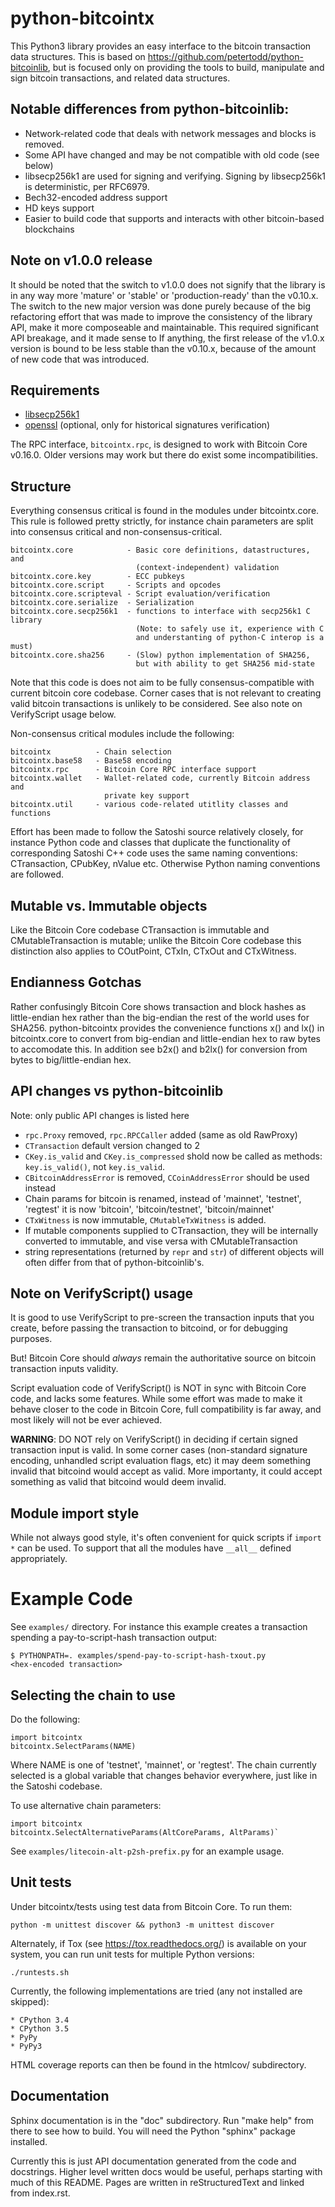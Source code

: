 # python-bitcointx

This Python3 library provides an easy interface to the bitcoin transaction data
structures. This is based on https://github.com/petertodd/python-bitcoinlib,
but is focused only on providing the tools to build, manipulate and sign
bitcoin transactions, and related data structures.

## Notable differences from python-bitcoinlib:

* Network-related code that deals with network messages and blocks is removed.
* Some API have changed and may be not compatible with old code (see below)
* libsecp256k1 are used for signing and verifying.
  Signing by libsecp256k1 is deterministic, per RFC6979.
* Bech32-encoded address support
* HD keys support
* Easier to build code that supports and interacts with other bitcoin-based blockchains

## Note on v1.0.0 release

It should be noted that the switch to v1.0.0 does not signify that the library
is in any way more 'mature' or 'stable' or 'production-ready' than the v0.10.x.
The switch to the new major version was done purely because of the big
refactoring effort that was made to improve the consistency of the library
API, make it more composeable and maintainable. This required significant API
breakage, and it made sense to If anything, the first release
of the v1.0.x version is bound to be less stable than the v0.10.x, because of
the amount of new code that was introduced.

## Requirements

- [libsecp256k1](https://github.com/bitcoin-core/secp256k1)
- [openssl](https://github.com/openssl/openssl) (optional, only for historical signatures verification)

The RPC interface, `bitcointx.rpc`, is designed to work with Bitcoin Core v0.16.0.
Older versions may work but there do exist some incompatibilities.


## Structure

Everything consensus critical is found in the modules under bitcointx.core. This
rule is followed pretty strictly, for instance chain parameters are split into
consensus critical and non-consensus-critical.

    bitcointx.core            - Basic core definitions, datastructures, and
                                (context-independent) validation
    bitcointx.core.key        - ECC pubkeys
    bitcointx.core.script     - Scripts and opcodes
    bitcointx.core.scripteval - Script evaluation/verification
    bitcointx.core.serialize  - Serialization
    bitcointx.core.secp256k1  - functions to interface with secp256k1 C library
                                (Note: to safely use it, experience with C
                                and understanting of python-C interop is a must)
    bitcointx.core.sha256     - (Slow) python implementation of SHA256,
                                but with ability to get SHA256 mid-state

Note that this code is does not aim to be fully consensus-compatible with current
bitcoin core codebase. Corner cases that is not relevant to creating valid bitcoin
transactions is unlikely to be considered. See also note on VerifyScript usage below.

Non-consensus critical modules include the following:

    bitcointx          - Chain selection
    bitcointx.base58   - Base58 encoding
    bitcointx.rpc      - Bitcoin Core RPC interface support
    bitcointx.wallet   - Wallet-related code, currently Bitcoin address and
                         private key support
    bitcointx.util     - various code-related utitlity classes and functions

Effort has been made to follow the Satoshi source relatively closely, for
instance Python code and classes that duplicate the functionality of
corresponding Satoshi C++ code uses the same naming conventions: CTransaction,
CPubKey, nValue etc. Otherwise Python naming conventions are followed.

## Mutable vs. Immutable objects

Like the Bitcoin Core codebase CTransaction is immutable and
CMutableTransaction is mutable; unlike the Bitcoin Core codebase this
distinction also applies to COutPoint, CTxIn, CTxOut and CTxWitness.


## Endianness Gotchas

Rather confusingly Bitcoin Core shows transaction and block hashes as
little-endian hex rather than the big-endian the rest of the world uses for
SHA256. python-bitcointx provides the convenience functions x() and lx() in
bitcointx.core to convert from big-endian and little-endian hex to raw bytes to
accomodate this. In addition see b2x() and b2lx() for conversion from bytes to
big/little-endian hex.

## API changes vs python-bitcoinlib

Note: only public API changes is listed here

* `rpc.Proxy` removed, `rpc.RPCCaller` added (same as old RawProxy)
* `CTransaction` default version changed to 2
* `CKey.is_valid` and `CKey.is_compressed` shold now be called as methods: `key.is_valid()`, not `key.is_valid`.
* `CBitcoinAddressError` is removed, `CCoinAddressError` should be used instead
* Chain params for bitcoin is renamed, instead of 'mainnet', 'testnet', 'regtest' it is now 'bitcoin', 'bitcoin/testnet', 'bitcoin/mainnet'
* `CTxWitness` is now immutable, `CMutableTxWitness` is added.
* If mutable components supplied to CTransaction, they will be internally converted to immutable, and vise versa with CMutableTransaction
* string representations (returned by `repr` and `str`) of different objects will often differ from that of python-bitcoinlib's.

## Note on VerifyScript() usage

It is good to use VerifyScript to pre-screen the transaction inputs that
you create, before passing the transaction to bitcoind, or for debugging purposes.

But! Bitcoin Core should _always_ remain the authoritative source on bitcoin
transaction inputs validity.

Script evaluation code of VerifyScript() is NOT in sync with Bitcoin Core code,
and lacks some features. While some effort was made to make it behave closer
to the code in Bitcoin Core, full compatibility is far away, and most likely
will not be ever achieved.

**WARNING**: DO NOT rely on VerifyScript() in deciding if certain signed
transaction input is valid.  In some corner cases (non-standard signature encoding,
unhandled script evaluation flags, etc) it may deem something invalid that bitcoind
would accept as valid.  More importanty, it could accept something as valid
that bitcoind would deem invalid.

## Module import style

While not always good style, it's often convenient for quick scripts if
`import *` can be used. To support that all the modules have `__all__` defined
appropriately.


# Example Code

See `examples/` directory. For instance this example creates a transaction
spending a pay-to-script-hash transaction output:

    $ PYTHONPATH=. examples/spend-pay-to-script-hash-txout.py
    <hex-encoded transaction>


## Selecting the chain to use

Do the following:

    import bitcointx
    bitcointx.SelectParams(NAME)

Where NAME is one of 'testnet', 'mainnet', or 'regtest'. The chain currently
selected is a global variable that changes behavior everywhere, just like in
the Satoshi codebase.

To use alternative chain parameters:

    import bitcointx
    bitcointx.SelectAlternativeParams(AltCoreParams, AltParams)`

See `examples/litecoin-alt-p2sh-prefix.py` for an example usage.

## Unit tests

Under bitcointx/tests using test data from Bitcoin Core. To run them:

    python -m unittest discover && python3 -m unittest discover

Alternately, if Tox (see https://tox.readthedocs.org/) is available on your
system, you can run unit tests for multiple Python versions:

    ./runtests.sh

Currently, the following implementations are tried (any not installed are
skipped):

    * CPython 3.4
    * CPython 3.5
    * PyPy
    * PyPy3

HTML coverage reports can then be found in the htmlcov/ subdirectory.

## Documentation

Sphinx documentation is in the "doc" subdirectory. Run "make help" from there
to see how to build. You will need the Python "sphinx" package installed.

Currently this is just API documentation generated from the code and
docstrings. Higher level written docs would be useful, perhaps starting with
much of this README. Pages are written in reStructuredText and linked from
index.rst.
